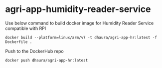 # agri-app-humidity-reader-service

Use below command to build docker image for Humidity Reader Service compatible with RPI
```
docker build --platform=linux/arm/v7 -t dhaura/agri-app-hr:latest -f Dockerfile .
```

Push to the DockerHub repo
```
docker push dhaura/agri-app-hr:latest
```

